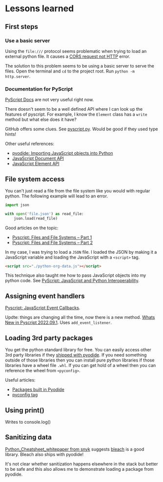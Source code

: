 # Lessons learned

## First steps

### Use a basic server

Using the `file:///` protocol seems problematic when trying to load an external python file. It causes a [CORS request not HTTP](https://developer.mozilla.org/en-US/docs/Web/HTTP/CORS/Errors/CORSRequestNotHttp) error.

The solution to this problem seems to be using a basic server to serve the files. Open the terminal and `cd` to the project root. Run `python -m http.server`.

### Documentation for PyScript

[PyScript Docs](https://docs.pyscript.net/latest/index.html) are not very useful right now.

There doesn't seem to be a well defined API where I can look up the features of pyscript. For example, I know the `Element` class has a `write` method but what else does it have?

GitHub offers some clues. See [pyscript.py](https://github.com/pyscript/pyscript/blob/main/pyscriptjs/src/python/pyscript.py). Would be good if they used type hints!

Other useful references:

- [pyodide: Importing JavaScript objects into Python](https://pyodide.org/en/stable/usage/type-conversions.html#importing-javascript-objects-into-python)
- [JavaScript Document API](https://developer.mozilla.org/en-US/docs/Web/API/Document)
- [JavaScript Element API](https://developer.mozilla.org/en-US/docs/Web/API/Element)

## File system access

You can't just read a file from the file system like you would with regular python. The following example will lead to an error.

```python
import json

with open('file.json') as read_file:
    json.load(read_file)
```

Good articles on the topic:

- [Pyscript: Files and File Systems – Part 1](https://www.jhanley.com/blog/pyscript-files-and-file-systems-part-1/)
- [Pyscript: Files and File Systems – Part 2](https://www.jhanley.com/blog/pyscript-files-and-file-systems-part-2/)

In my case, I was trying to load a `JSON` file. I loaded the JSON by making it a JavaScript variable and loading the JavaScript with a `<script>` tag.

```html
<script src="./python-org-data.js"></script>
```

This technique also taught me how to pass JavaScript objects into my python code. See [PyScript: JavaScript and Python Interoperability](https://www.jhanley.com/blog/pyscript-javascript-and-python-interoperability/).

## Assigning event handlers

[Pyscript: JavaScript Event Callbacks](https://www.jhanley.com/blog/pyscript-javascript-callbacks/).

Updte: things are changing all the time, now there is a new method. [Whats New in Pyscript 2022.09.1](https://jeff.glass/post/whats-new-pyscript-2022-09-1/). Uses `add_event_listener`.

## Loading 3rd party packages

You get the python standard library for free. You can easily access other 3rd party libraries if they [shipped with pyodide](https://pyodide.org/en/stable/usage/packages-in-pyodide.html). If you need something outside of those libraries then you can install pure python libraries if those libraries have a wheel file `.whl`. If you can get hold of a wheel then you can reference the wheel from `<pyconfig>`.

Useful articles:

- [Packages built in Pyodide](https://pyodide.org/en/stable/usage/packages-in-pyodide.html)
- [pyconfig tag](https://docs.pyscript.net/latest/tutorials/getting-started.html#the-py-config-tag)

## Using print()

Writes to console.log()

## Sanitizing data

[Python_Cheatsheet_whitepaper from snyk](https://go.snyk.io/rs/677-THP-415/images/Python_Cheatsheet_whitepaper.pdf) suggests [bleach](https://pypi.org/project/bleach/) is a good library. Bleach also ships with pyodide!

It's not clear whether sanitization happens elsewhere in the stack but better to be safe and this also allows me to demonstrate loading a package from pyodide.

